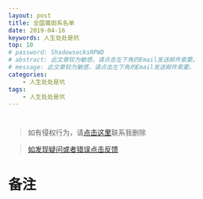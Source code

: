 ```yaml
---
layout: post
title: 全国莆田系名单
date: 2019-04-16
keywords: 人生处处是坑
top: 10
# password: ShadowsocksRPWD
# abstract: 此文章较为敏感，请点击左下角的Email发送邮件索要。
# message: 此文章较为敏感，请点击左下角的Email发送邮件索要。
categories: 
    - 人生处处是坑
tags:
    - 人生处处是坑
---
```

# 
  
>如有侵权行为，请[点击这里](https://github.com/mattmengCooper/MattMeng_hexo/issues)联系我删除

>[如发现疑问或者错误点击反馈](https://github.com/mattmengCooper/MattMeng_hexo/issues)

# 备注

